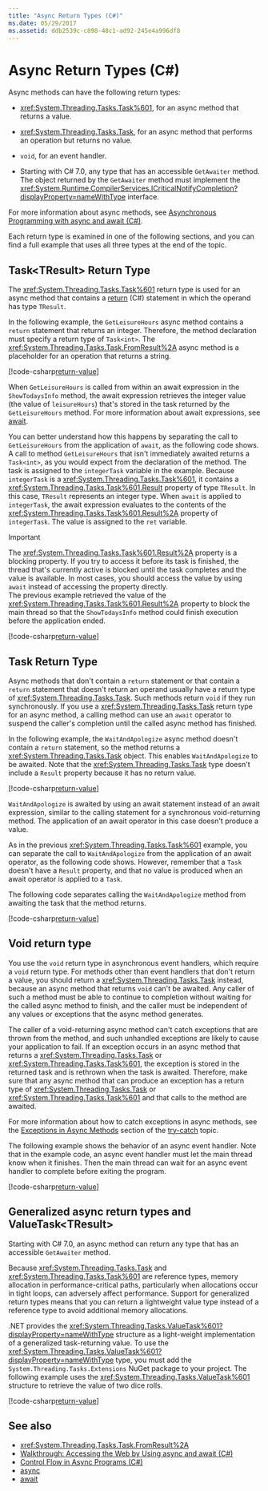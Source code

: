 ```yaml
---
title: "Async Return Types (C#)"
ms.date: 05/29/2017
ms.assetid: ddb2539c-c898-48c1-ad92-245e4a996df8
---
```

# Async Return Types (C#)
Async methods can have the following return types:

- <xref:System.Threading.Tasks.Task%601>, for an async method that returns a value. 
 
-  <xref:System.Threading.Tasks.Task>, for an async method that performs an operation but returns no value.

- `void`, for an event handler. 

- Starting with C# 7.0, any type that has an accessible `GetAwaiter` method. The object returned by the `GetAwaiter` method must implement the <xref:System.Runtime.CompilerServices.ICriticalNotifyCompletion?displayProperty=nameWithType> interface.
  
For more information about async methods, see [Asynchronous Programming with async and await (C#)](../../../../csharp/programming-guide/concepts/async/index.md).  
  
Each return type is examined in one of the following sections, and you can find a full example that uses all three types at the end of the topic.  
  
## <a name="BKMK_TaskTReturnType"></a> Task\<TResult\> Return Type  
The <xref:System.Threading.Tasks.Task%601> return type is used for an async method that contains a [return](../../../../csharp/language-reference/keywords/return.md) (C#) statement in which the operand has type `TResult`.  
  
In the following example, the `GetLeisureHours` async method contains a `return` statement that returns an integer. Therefore, the method declaration must specify a return type of `Task<int>`.  The <xref:System.Threading.Tasks.Task.FromResult%2A> async method is a placeholder for an operation that returns a string.
  
[!code-csharp[return-value](../../../../../samples/snippets/csharp/programming-guide/async/async-returns1.cs)]

When `GetLeisureHours` is called from within an await expression in the `ShowTodaysInfo` method, the await expression retrieves the integer value (the value of `leisureHours`) that's stored in the task returned by the `GetLeisureHours` method. For more information about await expressions, see [await](../../../../csharp/language-reference/keywords/await.md).  
  
You can better understand how this happens by separating the call to `GetLeisureHours` from the application of `await`, as the following code shows. A call to method `GetLeisureHours` that isn't immediately awaited returns a `Task<int>`, as you would expect from the declaration of the method. The task is assigned to the `integerTask` variable in the example. Because `integerTask` is a <xref:System.Threading.Tasks.Task%601>, it contains a <xref:System.Threading.Tasks.Task%601.Result> property of type `TResult`. In this case, `TResult` represents an integer type. When `await` is applied to `integerTask`, the await expression evaluates to the contents of the <xref:System.Threading.Tasks.Task%601.Result%2A> property of `integerTask`. The value is assigned to the `ret` variable.  
  
> [!IMPORTANT]
>  The <xref:System.Threading.Tasks.Task%601.Result%2A> property is a blocking property. If you try to access it before its task is finished, the thread that's currently active is blocked until the task completes and the value is available. In most cases, you should access the value by using `await` instead of accessing the property directly. <br/> The previous example retrieved the value of the <xref:System.Threading.Tasks.Task%601.Result%2A> property to block the main thread so that the `ShowTodaysInfo` method could finish execution before the application ended.  

[!code-csharp[return-value](../../../../../samples/snippets/csharp/programming-guide/async/async-returns1a.cs#1)]
  
## <a name="BKMK_TaskReturnType"></a> Task Return Type  
Async methods that don't contain a `return` statement or that contain a `return` statement that doesn't return an operand usually have a return type of <xref:System.Threading.Tasks.Task>. Such methods return `void` if they run synchronously. If you use a <xref:System.Threading.Tasks.Task> return type for an async method, a calling method can use an `await` operator to suspend the caller's completion until the called async method has finished.  
  
In the following example, the `WaitAndApologize` async method doesn't contain a `return` statement, so the method returns a <xref:System.Threading.Tasks.Task> object. This enables `WaitAndApologize` to be awaited. Note that the <xref:System.Threading.Tasks.Task> type doesn't include a `Result` property because it has no return value.  

[!code-csharp[return-value](../../../../../samples/snippets/csharp/programming-guide/async/async-returns2.cs)]  
  
`WaitAndApologize` is awaited by using an await statement instead of an await expression, similar to the calling statement for a synchronous void-returning method. The application of an await operator in this case doesn't produce a value.  
  
As in the previous <xref:System.Threading.Tasks.Task%601> example, you can separate the call to `WaitAndApologize` from the application of an await operator, as the following code shows. However, remember that a `Task` doesn't have a `Result` property, and that no value is produced when an await operator is applied to a `Task`.  
  
The following code separates calling the `WaitAndApologize` method from awaiting the task that the method returns.  
 
[!code-csharp[return-value](../../../../../samples/snippets/csharp/programming-guide/async/async-returns2a.cs#1)]  
 
## <a name="BKMK_VoidReturnType"></a> Void return type

You use the `void` return type in asynchronous event handlers, which require a `void` return type. For methods other than event handlers that don't return a value, you should return a <xref:System.Threading.Tasks.Task> instead, because an async method that returns `void` can't be awaited. Any caller of such a method must be able to continue to completion without waiting for the called async method to finish, and the caller must be independent of any values or exceptions that the async method generates.  
  
The caller of a void-returning async method can't catch exceptions that are thrown from the method, and such unhandled exceptions are likely to cause your application to fail. If an exception occurs in an async method that returns a <xref:System.Threading.Tasks.Task> or <xref:System.Threading.Tasks.Task%601>, the exception is stored in the returned task and is rethrown when the task is awaited. Therefore, make sure that any async method that can produce an exception has a return type of <xref:System.Threading.Tasks.Task> or <xref:System.Threading.Tasks.Task%601> and that calls to the method are awaited.  
  
For more information about how to catch exceptions in async methods, see the [Exceptions in Async Methods](../../../language-reference/keywords/try-catch.md#exceptions-in-async-methods) section of the [try-catch](../../../language-reference/keywords/try-catch.md) topic.  
  
The following example shows the behavior of an async event handler. Note that in the example code, an async event handler must let the main thread know when it finishes. Then the main thread can wait for an async event handler to complete before exiting the program.
 
[!code-csharp[return-value](../../../../../samples/snippets/csharp/programming-guide/async/async-returns3.cs)]  
 
## Generalized async return types and ValueTask\<TResult\>

Starting with C# 7.0, an async method can return any type that has an accessible `GetAwaiter` method.
 
Because <xref:System.Threading.Tasks.Task> and <xref:System.Threading.Tasks.Task%601> are reference types, memory allocation in performance-critical paths, particularly when allocations occur in tight loops, can adversely affect performance. Support for generalized return types means that you can return a lightweight value type instead of a reference type to avoid additional memory allocations. 

.NET provides the <xref:System.Threading.Tasks.ValueTask%601?displayProperty=nameWithType> structure as a light-weight implementation of a generalized task-returning value. To use the <xref:System.Threading.Tasks.ValueTask%601?displayProperty=nameWithType> type, you must add the `System.Threading.Tasks.Extensions` NuGet package to your project. The following example uses the <xref:System.Threading.Tasks.ValueTask%601> structure to retrieve the value of two dice rolls. 
  
[!code-csharp[return-value](../../../../../samples/snippets/csharp/programming-guide/async/async-valuetask.cs)]

## See also

- <xref:System.Threading.Tasks.Task.FromResult%2A>
- [Walkthrough: Accessing the Web by Using async and await (C#)](../../../../csharp/programming-guide/concepts/async/walkthrough-accessing-the-web-by-using-async-and-await.md)
- [Control Flow in Async Programs (C#)](../../../../csharp/programming-guide/concepts/async/control-flow-in-async-programs.md)
- [async](../../../../csharp/language-reference/keywords/async.md)
- [await](../../../../csharp/language-reference/keywords/await.md)
